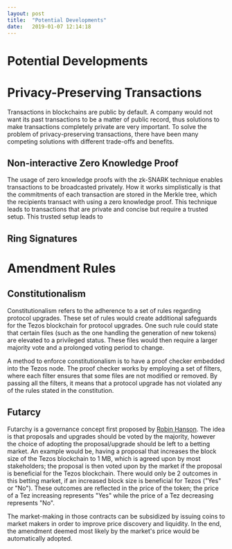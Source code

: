 ```yaml
---
layout: post
title:  "Potential Developments"
date:   2019-01-07 12:14:18
---
```

# Potential Developments

# Privacy-Preserving Transactions

Transactions in blockchains are public by default. A company would not want its past transactions to be a matter of public record, thus solutions to make transactions completely private are very important. To solve the problem of privacy-preserving transactions, there have been many competing solutions with different trade-offs and benefits.

## Non-interactive Zero Knowledge Proof

The usage of zero knowledge proofs with the zk-SNARK technique enables transactions to be broadcasted privately. How it works simplistically is that the commitments of each transaction are stored in the Merkle tree, which the recipients transact with using a zero knowledge proof. This technique leads to transactions that are private and concise but require a trusted setup. This trusted setup leads to 

## Ring Signatures

# Amendment Rules

## Constitutionalism

Constitutionalism refers to the adherence to a set of rules regarding protocol upgrades. These set of rules would create additional safeguards for the Tezos blockchain for protocol upgrades. One such rule could state that certain files (such as the one handling the generation of new tokens) are elevated to a privileged status. These files would then require a larger majority vote and a prolonged voting period to change.

A method to enforce constitutionalism is to have a proof checker embedded into the Tezos node. The proof checker works by employing a set of filters, where each filter ensures that some files are not modified or removed. By passing all the filters, it means that a protocol upgrade has not violated any of the rules stated in the constitution.

## Futarcy

Futarchy is a governance concept first proposed by [Robin Hanson](http://mason.gmu.edu/~rhanson/futarchy.html). The idea is that proposals and upgrades should be voted by the majority, however the choice of adopting the proposal/upgrade should be left to a betting market. An example would be, having a proposal that increases the block size of the Tezos blockchain to 1 MB, which is agreed upon by most stakeholders; the proposal is then voted upon by the market if the proposal is beneficial for the Tezos blockchain. There would only be 2 outcomes in this betting market, if an increased block size is beneficial for Tezos ("Yes" or "No"). These outcomes are reflected in the price of the token; the price of a Tez increasing represents "Yes" while the price of a Tez decreasing represents "No".

The market-making in those contracts can be subsidized by issuing coins to market makers in order to improve price discovery and liquidity. In the end, the amendment deemed most likely  by the market's price would be automatically adopted.